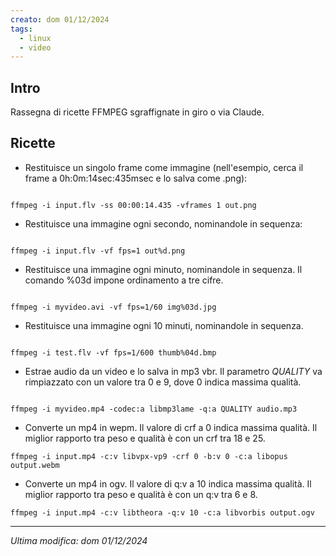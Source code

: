 ```yaml
---
creato: dom 01/12/2024
tags:
  - linux
  - video
---
```


## Intro

Rassegna di ricette FFMPEG sgraffignate in giro o via Claude.

##  Ricette

- Restituisce un singolo frame come immagine (nell'esempio, cerca il frame a 0h:0m:14sec:435msec e lo salva come .png):

```shell

ffmpeg -i input.flv -ss 00:00:14.435 -vframes 1 out.png

```

- Restituisce una immagine ogni secondo, nominandole in sequenza:

```shell

ffmpeg -i input.flv -vf fps=1 out%d.png

``` 

- Restituisce una immagine ogni minuto, nominandole in sequenza. Il comando %03d impone ordinamento a tre cifre.

```shell

ffmpeg -i myvideo.avi -vf fps=1/60 img%03d.jpg

``` 

- Restituisce una immagine ogni 10 minuti, nominandole in sequenza.

```shell

ffmpeg -i test.flv -vf fps=1/600 thumb%04d.bmp

```

- Estrae audio da un video e lo salva in mp3 vbr. Il parametro _QUALITY_ va rimpiazzato con un valore tra 0 e 9, dove 0 indica massima qualità.

```shell

ffmpeg -i myvideo.mp4 -codec:a libmp3lame -q:a QUALITY audio.mp3

```

- Converte un mp4 in wepm. Il valore di crf a 0 indica massima qualità. Il miglior rapporto tra peso e qualità è con un crf tra 18 e 25.

```shell
ffmpeg -i input.mp4 -c:v libvpx-vp9 -crf 0 -b:v 0 -c:a libopus output.webm
```

- Converte un mp4 in ogv. Il valore di q:v a 10 indica massima qualità. Il miglior rapporto tra peso e qualità è con un q:v tra 6 e 8.

```shell
ffmpeg -i input.mp4 -c:v libtheora -q:v 10 -c:a libvorbis output.ogv
```

---

*Ultima modifica: dom 01/12/2024*
